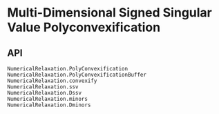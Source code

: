 # Multi-Dimensional Signed Singular Value Polyconvexification

## API

```@docs
NumericalRelaxation.PolyConvexification
NumericalRelaxation.PolyConvexificationBuffer
NumericalRelaxation.convexify
NumericalRelaxation.ssv
NumericalRelaxation.Dssv
NumericalRelaxation.minors
NumericalRelaxation.Dminors
```
